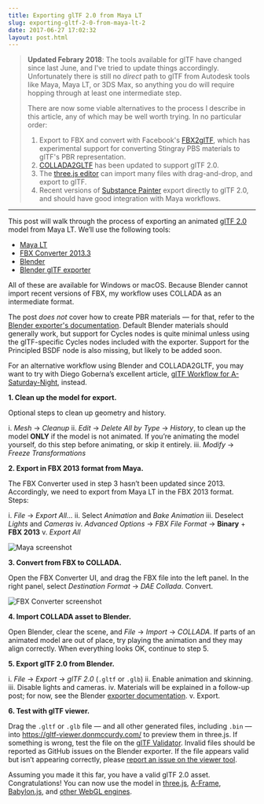 ```yaml
---
title: Exporting glTF 2.0 from Maya LT
slug: exporting-gltf-2-0-from-maya-lt-2
date: 2017-06-27 17:02:32
layout: post.html
---
```


> **Updated Febrary 2018**: The tools available for glTF have changed since last June, and I've tried to update things accordingly. Unfortunately there is still no _direct_ path to glTF from Autodesk tools like Maya, Maya LT, or 3DS Max, so anything you do will require hopping through at least one intermediate step.
>
> There are now some viable alternatives to the process I describe in this article, any of which may be well worth trying. In no particular order:
>
> 1. Export to FBX and convert with Facebook's [FBX2glTF](https://github.com/facebookincubator/FBX2glTF), which has experimental support for converting Stingray PBS materials to glTF's PBR representation.
> 2. [COLLADA2GLTF](https://github.com/KhronosGroup/COLLADA2GLTF) has been updated to support glTF 2.0.
> 3. The [three.js editor](https://threejs.org/editor/) can import many files with drag-and-drop, and export to glTF.
> 4. Recent versions of [Substance Painter](https://www.allegorithmic.com/products/substance-painter) export directly to glTF 2.0, and should have good integration with Maya workflows.

***

This post will walk through the process of exporting an animated [glTF 2.0](https://www.khronos.org/news/press/khronos-releases-gltf-2.0-specification) model from Maya LT. We’ll use the following tools:

* [Maya LT](https://www.autodesk.com/products/maya-lt/overview)
* [FBX Converter 2013.3](http://usa.autodesk.com/adsk/servlet/pc/item?siteID=123112&id=22694909)
* [Blender](https://www.blender.org/)
* [Blender glTF exporter](https://github.com/KhronosGroup/glTF-Blender-Exporter/)

All of these are available for Windows or macOS. Because Blender cannot import recent versions of FBX, my workflow uses COLLADA as an intermediate format.

The post _does not_ cover how to create PBR materials — for that, refer to the [Blender exporter's documentation](https://github.com/KhronosGroup/glTF-Blender-Exporter/blob/master/docs/user.md). Default Blender materials should generally work, but support for Cycles nodes is quite minimal unless using the glTF-specific Cycles nodes included with the exporter. Support for the Principled BSDF node is also missing, but likely to be added soon.

For an alternative workflow using Blender and COLLADA2GLTF, you may want to try with Diego Goberna’s excellent article, [glTF Workflow for A-Saturday-Night](https://blog.mozvr.com/a-saturday-night-gltf-workflow/), instead.

**1. Clean up the model for export.**

Optional steps to clean up geometry and history.

i. *Mesh* → *Cleanup*
ii. *Edit* → *Delete All by Type* → *History*, to clean up the model **ONLY** if the model is not animated. If you’re animating the model yourself, do this step before animating, or skip it entirely.
iii. *Modify* → *Freeze Transformations*

**2. Export in FBX 2013 format from Maya.**

The FBX Converter used in step 3 hasn’t been updated since 2013. Accordingly, we need to export from Maya LT in the FBX 2013 format. Steps:

i. *File* → *Export All...*
ii. Select *Animation* and *Bake Animation*
iii. Deselect *Lights* and *Cameras*
iv. *Advanced Options* → *FBX File Format* → **Binary** + **FBX 2013**
v. *Export All*

![Maya screenshot](/assets/images/2017/06/maya_export_2.png)

**3. Convert from FBX to COLLADA.**

Open the FBX Converter UI, and drag the FBX file into the left panel. In the right panel, select *Destination Format* → *DAE Collada*. Convert.

![FBX Converter screenshot](/assets/images/2017/06/fbx_converter.png)

**4. Import COLLADA asset to Blender.**

Open Blender, clear the scene, and *File* → *Import* → *COLLADA*. If parts of an animated model are out of place, try playing the animation and they may align correctly. When everything looks OK, continue to step 5.

**5. Export glTF 2.0 from Blender.**

i. *File* → *Export* → *glTF 2.0* (`.gltf` or `.glb`)
ii. Enable animation and skinning.
iii. Disable lights and cameras.
iv. Materials will be explained in a follow-up post; for now, see the Blender [exporter documentation](https://github.com/KhronosGroup/glTF-Blender-Exporter/blob/master/docs/user.md).
v. Export.

**6. Test with glTF viewer.**

Drag the `.gltf` or `.glb` file — and all other generated files, including `.bin` — into https://gltf-viewer.donmccurdy.com/ to preview them in three.js. If something is wrong, test the file on the [glTF Validator](http://github.khronos.org/glTF-Validator/). Invalid files should be reported as GitHub issues on the Blender exporter. If the file appears valid but isn’t appearing correctly, please [report an issue on the viewer tool](https://github.com/donmccurdy/three-gltf-viewer/issues/new).

Assuming you made it this far, you have a valid glTF 2.0 asset. Congratulations! You can now use the model in [three.js](https://threejs.org/docs/#examples/loaders/GLTF2Loader), [A-Frame](https://aframe.io/docs/0.5.0/components/gltf-model.html), [Babylon.js](https://github.com/BabylonJS/Babylon.js/tree/master/loaders/src/glTF), and [other WebGL engines](https://github.com/KhronosGroup/glTF#loaders-and-viewers).
